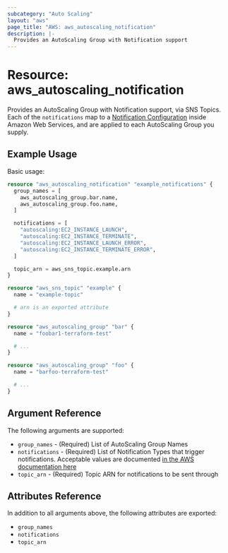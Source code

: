 ```yaml
---
subcategory: "Auto Scaling"
layout: "aws"
page_title: "AWS: aws_autoscaling_notification"
description: |-
  Provides an AutoScaling Group with Notification support
---
```


# Resource: aws_autoscaling_notification

Provides an AutoScaling Group with Notification support, via SNS Topics. Each of
the `notifications` map to a [Notification Configuration][2] inside Amazon Web
Services, and are applied to each AutoScaling Group you supply.

## Example Usage

Basic usage:

```terraform
resource "aws_autoscaling_notification" "example_notifications" {
  group_names = [
    aws_autoscaling_group.bar.name,
    aws_autoscaling_group.foo.name,
  ]

  notifications = [
    "autoscaling:EC2_INSTANCE_LAUNCH",
    "autoscaling:EC2_INSTANCE_TERMINATE",
    "autoscaling:EC2_INSTANCE_LAUNCH_ERROR",
    "autoscaling:EC2_INSTANCE_TERMINATE_ERROR",
  ]

  topic_arn = aws_sns_topic.example.arn
}

resource "aws_sns_topic" "example" {
  name = "example-topic"

  # arn is an exported attribute
}

resource "aws_autoscaling_group" "bar" {
  name = "foobar1-terraform-test"

  # ...
}

resource "aws_autoscaling_group" "foo" {
  name = "barfoo-terraform-test"

  # ...
}
```

## Argument Reference

The following arguments are supported:

* `group_names` - (Required) List of AutoScaling Group Names
* `notifications` - (Required) List of Notification Types that trigger
notifications. Acceptable values are documented [in the AWS documentation here][1]
* `topic_arn` - (Required) Topic ARN for notifications to be sent through

## Attributes Reference

In addition to all arguments above, the following attributes are exported:

* `group_names`
* `notifications`
* `topic_arn`


[1]: https://docs.aws.amazon.com/AutoScaling/latest/APIReference/API_NotificationConfiguration.html
[2]: https://docs.aws.amazon.com/AutoScaling/latest/APIReference/API_DescribeNotificationConfigurations.html

